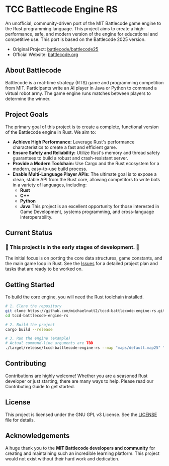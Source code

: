 # TCC Battlecode Engine RS
An unofficial, community-driven port of the MIT Battlecode game engine to the Rust programming language. This project aims to create a high-performance, safe, and modern version of the engine for educational and competitive use.
This port is based on the Battlecode 2025 version.
- Original Project: [battlecode/battlecode25](https://github.com/battlecode/battlecode25)
- Official Website: [battlecode.org](battlecode.org)
## About Battlecode
Battlecode is a real-time strategy (RTS) game and programming competition from MIT. Participants write an AI player in Java or Python to command a virtual robot army. The game engine runs matches between players to determine the winner.
## Project Goals
The primary goal of this project is to create a complete, functional version of the Battlecode engine in Rust. We aim to:
- **Achieve High Performance:** Leverage Rust's performance characteristics to create a fast and efficient game.
- **Ensure Safety and Reliability:** Utilize Rust's memory and thread safety guarantees to build a robust and crash-resistant server.
- **Provide a Modern Toolchain:** Use Cargo and the Rust ecosystem for a modern, easy-to-use build process.
- **Enable Multi-Language Player APIs:** The ultimate goal is to expose a clean, stable API from the Rust core, allowing competitors to write bots in a variety of languages, including:
  - **Rust**
  - **C++**
  - **Python**
  - **Java**
This project is an excellent opportunity for those interested in Game Development, systems programming, and cross-language interoperability.
## Current Status
### 🚧 This project is in the early stages of development. 🚧
The initial focus is on porting the core data structures, game constants, and the main game loop in Rust. See the [Issues](https://github.com/michaelnutt2/tccd-battlecode-engine-rs/issues) for a detailed project plan and tasks that are ready to be worked on.
## Getting Started
To build the core engine, you will need the Rust toolchain installed.
```bash
# 1. Clone the repository
git clone https://github.com/michaelnutt2/tccd-battlecode-engine-rs.git
cd tccd-battlecode-engine-rs

# 2. Build the project
cargo build --release

# 3. Run the engine (example)
# Actual command-line arguments are TBD
./target/release/tccd-battlecode-engine-rs --map "maps/default.map25" "player1" "player2"
```
## Contributing
Contributions are highly welcome! Whether you are a seasoned Rust developer or just starting, there are many ways to help. Please read our Contributing Guide to get started.
## License
This project is licensed under the GNU GPL v3 License. See the [LICENSE](LICENSE) file for details.
## Acknowledgements
A huge thank you to the **MIT Battlecode developers and community** for creating and maintaining such an incredible learning platform. This project would not exist without their hard work and dedication.

